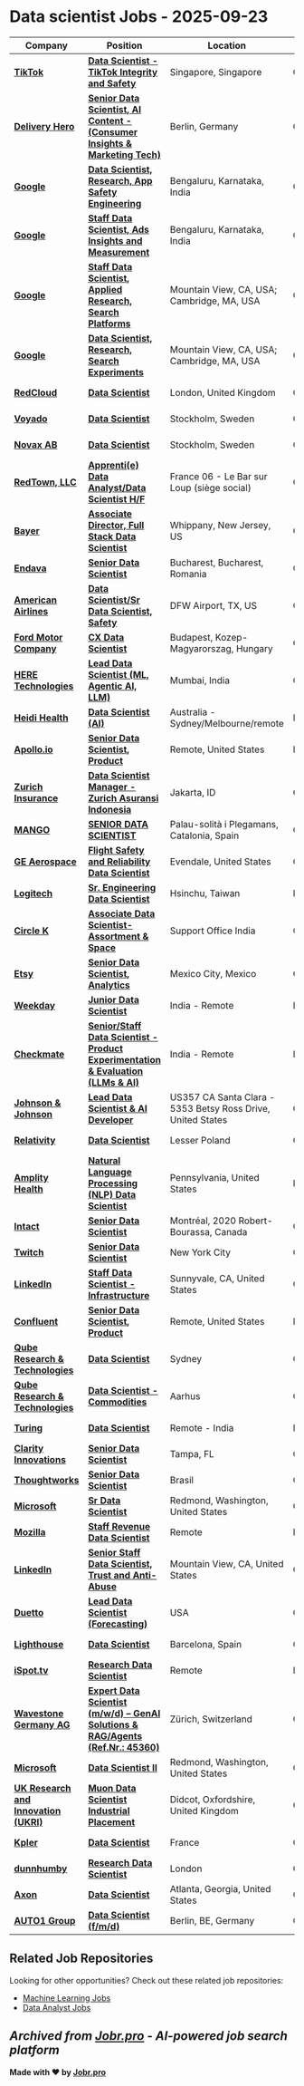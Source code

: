 # Data scientist Jobs - 2025-09-23

| Company | Position | Location | Type | Date |
| ------- | -------- | -------- | ---- | ------ |
| **[TikTok](https://www.tiktok.com/)** | **[Data Scientist - TikTok Integrity and Safety](https://lifeattiktok.com/search/7550670753504872722)** | Singapore, Singapore | On Site | Sep 23 |
| **[Delivery Hero](https://www.deliveryhero.com)** | **[Senior Data Scientist, AI Content - (Consumer Insights & Marketing Tech)](https://jobs.smartrecruiters.com/DeliveryHero/744000083442530-senior-data-scientist-ai-content-consumer-insights-marketing-tech-)** | Berlin, Germany | On Site | Sep 23 |
| **[Google](https://www.google.com/)** | **[Data Scientist, Research, App Safety Engineering](https://www.google.com/about/careers/applications/jobs/results/72157601097228998-data-scientist-research-app-safety-engineering)** | Bengaluru, Karnataka, India | On Site | Sep 23 |
| **[Google](https://www.google.com/)** | **[Staff Data Scientist, Ads Insights and Measurement](https://www.google.com/about/careers/applications/jobs/results/97272645698888390-staff-data-scientist-ads-insights-and-measurement)** | Bengaluru, Karnataka, India | On Site | Sep 23 |
| **[Google](https://www.google.com/)** | **[Staff Data Scientist, Applied Research, Search Platforms](https://www.google.com/about/careers/applications/jobs/results/75188404899193542-staff-data-scientist-applied-research-search-platforms)** | Mountain View, CA, USA; Cambridge, MA, USA | On Site | Sep 23 |
| **[Google](https://www.google.com/)** | **[Data Scientist, Research, Search Experiments](https://www.google.com/about/careers/applications/jobs/results/101033997668098758-data-scientist-research-search-experiments)** | Mountain View, CA, USA; Cambridge, MA, USA | On Site | Sep 23 |
| **[RedCloud](https://redcloudtechnology.com/)** | **[Data Scientist](https://careers.redcloudtechnology.com/jobs/6493836-data-scientist)** | London, United Kingdom | On Site | Sep 23 |
| **[Voyado](https://www.voyado.com)** | **[Data Scientist](https://careers.voyado.com/jobs/6493686-data-scientist)** | Stockholm, Sweden | On Site | Sep 23 |
| **[Novax AB](https://www.novax.se)** | **[Data Scientist](https://careers.voyado.com/jobs/6493686-data-scientist)** | Stockholm, Sweden | On Site | Sep 23 |
| **[RedTown, LLC](https://www.redtown.net/)** | **[Apprenti(e) Data Analyst/Data Scientist H/F](https://hrs.emea.mane.com/Pages/Offre/detailoffre.aspx?idOffre=1530&idOrigine=502&LCID=2057&offerReference=2025-AFO-1530)** | France 06 - Le Bar sur Loup (siège social) | On Site | Sep 23 |
| **[Bayer](https://www.bayer.com/)** | **[Associate Director, Full Stack Data Scientist](https://jobs.bayer.com/job/Whippany-Associate-Director%2C-Full-Stack-Data-Scientist-New/1250161901/)** | Whippany, New Jersey, US | On Site | Sep 23 |
| **[Endava](https://www.endava.com)** | **[Senior Data Scientist](https://jobs.smartrecruiters.com/Endava/744000083407266-senior-data-scientist)** | Bucharest, Bucharest, Romania | On Site | Sep 23 |
| **[American Airlines](https://www.aa.com)** | **[Data Scientist/Sr Data Scientist, Safety](https://jobs.aa.com/job/DFW-Airport-Data-ScientistSr-Data-Scientist%2C-Safety-TX/1328425000/)** | DFW Airport, TX, US | On Site | Sep 23 |
| **[Ford Motor Company](https://corporate.ford.com/)** | **[CX Data Scientist](https://efds.fa.em5.oraclecloud.com/hcmUI/CandidateExperience/en/sites/jobsearch/job/48599)** | Budapest, Kozep-Magyarorszag, Hungary | On Site | Sep 23 |
| **[HERE Technologies](https://company.here.com/here/)** | **[Lead Data Scientist (ML, Agentic AI, LLM)](https://careers-here.icims.com/jobs/78042/lead-data-scientist-%28ml%2c-agentic-ai%2c-llm%29/job?in_iframe=1)** | Mumbai, India | On Site | Sep 23 |
| **[Heidi Health](https://www.heidihealth.com/)** | **[Data Scientist (AI)](https://jobs.ashbyhq.com/heidihealth.com.au/26e4b48d-3997-4bed-bff4-4d6374e0bb4d)** | Australia - Sydney/Melbourne/remote | Remote | Sep 23 |
| **[Apollo.io](https://apollo.io/)** | **[Senior Data Scientist, Product](https://job-boards.greenhouse.io/apolloio/jobs/5657061004)** | Remote, United States | Remote | Sep 23 |
| **[Zurich Insurance](https://www.zurich.com)** | **[Data Scientist Manager - Zurich Asuransi Indonesia](https://www.careers.zurich.com/job/Jakarta-Data-Scientist-Manager-Zurich-Asuransi-Indonesia/1327539257/)** | Jakarta, ID | On Site | Sep 23 |
| **[MANGO](https://www.mango.com/)** | **[SENIOR DATA SCIENTIST](https://mango.wd3.myworkdayjobs.com/en-US/Mango_Work_Your_Passion/job/Palau-solit-i-Plegamans-Catalonia-Spain/MACHINE-LEARNING--EXPERT_JR125582)** | Palau-solità i Plegamans, Catalonia, Spain | On Site | Sep 23 |
| **[GE Aerospace](https://www.geaerospace.com/)** | **[Flight Safety and Reliability Data Scientist](https://geaerospace.wd5.myworkdayjobs.com/en-US/GE_ExternalSite/job/Evendale/Flight-Safety-and-Reliability-Data-Scientist_R5015630-1)** | Evendale, United States | On Site | Sep 23 |
| **[Logitech](https://www.logitech.com/)** | **[Sr. Engineering Data Scientist](https://logitech.wd5.myworkdayjobs.com/en-US/logitech/job/Hsinchu-Taiwan/Sr-Engineering-Data-Scientist_144202)** | Hsinchu, Taiwan | Remote | Sep 23 |
| **[Circle K](https://www.circlek.com/)** | **[Associate Data Scientist- Assortment & Space](https://circlek.wd3.myworkdayjobs.com/en-US/CircleKStoreJobs/job/Support-Office-India/Associate-Data-Scientist--Assortment---Space_R531411)** | Support Office India | On Site | Sep 23 |
| **[Etsy](https://www.etsy.com/)** | **[Senior Data Scientist, Analytics](https://etsy.wd5.myworkdayjobs.com/en-US/Etsy_Careers/job/Ciudad-de-Mxico-CDMX-Mexico/Senior-Data-Scientist--Analytics_JR4985)** | Mexico City, Mexico | On Site | Sep 23 |
| **[Weekday](https://www.weekday.works)** | **[Junior Data Scientist](https://apply.workable.com/j/94F65284CB/apply)** | India - Remote | Remote | Sep 23 |
| **[Checkmate](https://itsacheckmate.com)** | **[Senior/Staff Data Scientist - Product Experimentation & Evaluation (LLMs & AI)](https://apply.workable.com/j/03E80CC25C/apply)** | India - Remote | Remote | Sep 23 |
| **[Johnson & Johnson](https://www.jnj.com/)** | **[Lead Data Scientist & AI Developer](https://jj.wd5.myworkdayjobs.com/en-US/JJ/job/Santa-Clara-California-United-States-of-America/Lead-Data-Scientist---AI-Developer_R-023286-1)** | US357 CA Santa Clara - 5353 Betsy Ross Drive, United States | On Site | Sep 23 |
| **[Relativity](https://www.relativity.com/)** | **[Data Scientist](https://kcura.wd1.myworkdayjobs.com/en-US/External_Career_Site/job/Krakw/Data-Scientist_25-0480)** | Lesser Poland | On Site | Sep 23 |
| **[Amplity Health](https://www.amplity.com/)** | **[Natural Language Processing (NLP) Data Scientist](https://amplity.wd1.myworkdayjobs.com/en-US/AmplityHealth/job/Philadelphia-PA/NLP-Data-Scientist_R5460)** | Pennsylvania, United States | Remote | Sep 23 |
| **[Intact](https://www.intactfc.com/)** | **[Senior Data Scientist](https://intactfc.wd3.myworkdayjobs.com/en-US/intactfc/job/Montral-Quebec-CAN/Senior-Data-Scientist_R147150-1)** | Montréal, 2020 Robert-Bourassa, Canada | On Site | Sep 23 |
| **[Twitch](https://www.twitch.tv/)** | **[Senior Data Scientist](https://job-boards.greenhouse.io/twitch/jobs/8181470002)** | New York City | On Site | Sep 22 |
| **[LinkedIn](https://www.linkedin.com/)** | **[Staff Data Scientist - Infrastructure](https://jobs.smartrecruiters.com/LinkedIn3/744000083338984-staff-data-scientist-infrastructure)** | Sunnyvale, CA, United States | On Site | Sep 22 |
| **[Confluent](https://www.confluent.io/)** | **[Senior Data Scientist, Product](https://jobs.ashbyhq.com/confluent/263ea4c2-92f7-45bc-b34a-681ec02d03e4)** | Remote, United States | Remote | Sep 22 |
| **[Qube Research & Technologies](https://www.qube-rt.com/)** | **[Data Scientist](https://job-boards.greenhouse.io/quberesearchandtechnologies/jobs/8087842002)** | Sydney | On Site | Sep 22 |
| **[Qube Research & Technologies](https://www.qube-rt.com/)** | **[Data Scientist - Commodities](https://job-boards.greenhouse.io/quberesearchandtechnologies/jobs/8087852002)** | Aarhus | On Site | Sep 22 |
| **[Turing](https://www.turing.com/)** | **[Data Scientist](https://job-boards.greenhouse.io/turing/jobs/5654594004)** | Remote - India | Remote | Sep 22 |
| **[Clarity Innovations](https://www.clarity-innovations.com/)** | **[Senior Data Scientist](https://job-boards.greenhouse.io/clarityinnovates/jobs/4913154007)** | Tampa, FL | On Site | Sep 22 |
| **[Thoughtworks](https://www.thoughtworks.com/)** | **[Senior Data Scientist](https://www.thoughtworks.com/careers/jobs/7264551?gh_jid=7264551)** | Brasil | On Site | Sep 22 |
| **[Microsoft](https://www.microsoft.com/)** | **[Sr Data Scientist](https://jobs.careers.microsoft.com/global/en/job/1879815/)** | Redmond, Washington, United States | On Site | Sep 22 |
| **[Mozilla](https://www.mozilla.org/)** | **[Staff Revenue Data Scientist](https://job-boards.greenhouse.io/mozilla/jobs/7246864)** | Remote | Remote | Sep 22 |
| **[LinkedIn](https://www.linkedin.com/)** | **[Senior Staff Data Scientist, Trust and Anti-Abuse](https://jobs.smartrecruiters.com/LinkedIn3/744000083318105-senior-staff-data-scientist-trust-and-anti-abuse)** | Mountain View, CA, United States | On Site | Sep 22 |
| **[Duetto](https://www.duettocloud.com/)** | **[Lead Data Scientist (Forecasting)](https://job-boards.greenhouse.io/duettoresearch/jobs/7268940)** | USA | On Site | Sep 22 |
| **[Lighthouse](https://www.mylighthouse.com/)** | **[Data Scientist](https://job-boards.eu.greenhouse.io/lighthouse/jobs/4676737101)** | Barcelona, Spain | On Site | Sep 22 |
| **[iSpot.tv](https://www.ispot.tv/)** | **[Research Data Scientist](https://job-boards.greenhouse.io/ispottv/jobs/4583616005)** | Remote | Remote | Sep 22 |
| **[Wavestone Germany AG](https://www.wavestone.com/)** | **[Expert Data Scientist (m/w/d) – GenAI Solutions & RAG/Agents (Ref.Nr.: 45360)](https://join.com/companies/q-perior/14905588-expert-data-scientist-m-w-d-genai-solutions-und-rag-agents-ref-nr-45360)** | Zürich, Switzerland | On Site | Sep 22 |
| **[Microsoft](https://www.microsoft.com/)** | **[Data Scientist II](https://jobs.careers.microsoft.com/global/en/job/1880370/)** | Redmond, Washington, United States | On Site | Sep 22 |
| **[UK Research and Innovation (UKRI)](https://www.ukri.org/)** | **[Muon Data Scientist Industrial Placement](https://fa-evzn-saasfaukgovprod1.fa.ocs.oraclecloud.com/hcmUI/CandidateExperience/en/sites/jobsearch/job/1232)** | Didcot, Oxfordshire, United Kingdom | On Site | Sep 22 |
| **[Kpler](https://www.kpler.com/)** | **[Data Scientist](https://jobs.lever.co/kpler/bdcf4279-6f12-46d0-909d-93d39f49e4c6)** | France | On Site | Sep 22 |
| **[dunnhumby](https://www.dunnhumby.com/)** | **[Research Data Scientist](https://job-boards.greenhouse.io/dunnhumby/jobs/6563554003)** | London | On Site | Sep 22 |
| **[Axon](https://www.axon.com/)** | **[Data Scientist](https://job-boards.greenhouse.io/axon/jobs/6650400003)** | Atlanta, Georgia, United States | On Site | Sep 22 |
| **[AUTO1 Group](https://www.auto1-group.com)** | **[Data Scientist (f/m/d)](https://jobs.smartrecruiters.com/Auto1/744000083260265-data-scientist-f-m-d-)** | Berlin, BE, Germany | On Site | Sep 22 |

## Related Job Repositories

Looking for other opportunities? Check out these related job repositories:

- [Machine Learning Jobs](https://github.com/jobs-jobr-pro/Machine-Learning-Jobs)
- [Data Analyst Jobs](https://github.com/jobs-jobr-pro/Data-Analyst-Jobs)



*Archived from [Jobr.pro](https://jobr.pro?utm_source=github&utm_medium=repo&utm_campaign=github-data-science-jobs) - AI-powered job search platform*
---

**Made with ❤️ by [Jobr.pro](https://jobr.pro?utm_source=github&utm_medium=repo&utm_campaign=github-data-science-jobs)**